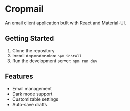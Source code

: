 # Cropmail

An email client application built with React and Material-UI.

## Getting Started

1. Clone the repository
2. Install dependencies: `npm install`
3. Run the development server: `npm run dev`

## Features

-   Email management
-   Dark mode support
-   Customizable settings
-   Auto-save drafts
